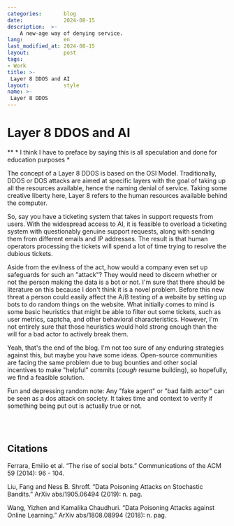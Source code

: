 ```yaml
---
categories:       blog
date:             2024-08-15
description:  >-
    A new-age way of denying service.
lang:             en
last_modified_at: 2024-08-15
layout:           post
tags:
- Work
title: >-
 Layer 8 DDOS and AI
layout:           style
name: >-
 Layer 8 DDOS
---
```


# Layer 8 DDOS and AI 

** * I think I have to preface by saying this is all speculation and done for education purposes *

The concept of a Layer 8 DDOS is based on the OSI Model. Traditionally, DDOS or DOS attacks are aimed at specific layers with the goal of taking up all the resources available, hence the naming denial of service. Taking some creative liberty here, Layer 8 refers to the human resources available behind the computer.

So, say you have a ticketing system that takes in support requests from users. With the widespread access to AI, it is feasible to overload a ticketing system with questionably genuine support requests, along with sending them from different emails and IP addresses. The result is that human operators processing the tickets will spend a lot of time trying to resolve the dubious tickets.

Aside from the evilness of the act, how would a company even set up safeguards for such an "attack"? They would need to discern whether or not the person making the data is a bot or not. I'm sure that there should be literature on this because I don't think it is a novel problem. Before this new threat a person could easily affect the A/B testing of a website by setting up bots to do random things on the website. What initially comes to mind is some basic heuristics that might be able to filter out some tickets, such as user metrics, captcha, and other behavioral characteristics. However, I'm not entirely sure that those heuristics would hold strong enough than the will for a bad actor to actively break them.

Yeah, that's the end of the blog. I'm not too sure of any enduring strategies against this, but maybe you have some ideas. Open-source communities are facing the same problem due to bug bounties and other social incentives to make "helpful" commits (*cough* resume building), so hopefully, we find a feasible solution.

Fun and depressing random note: Any "fake agent" or "bad faith actor" can be seen as a dos attack on society. It takes time and context to verify if something being put out is actually true or not.

<br/><br/>

## Citations

Ferrara, Emilio et al. “The rise of social bots.” Communications of the ACM 59 (2014): 96 - 104.

Liu, Fang and Ness B. Shroff. “Data Poisoning Attacks on Stochastic Bandits.” ArXiv abs/1905.06494 (2019): n. pag.

Wang, Yizhen and Kamalika Chaudhuri. “Data Poisoning Attacks against Online Learning.” ArXiv abs/1808.08994 (2018): n. pag.
